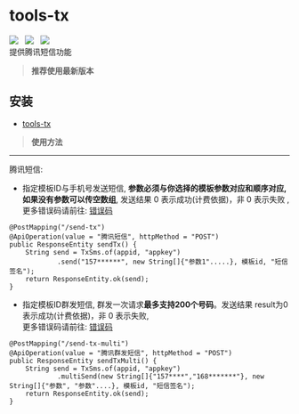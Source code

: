 # tools-tx
![](https://img.shields.io/badge/version-1.0.2-green.svg) &nbsp; 
![](https://img.shields.io/badge/author-Gjing-green.svg) &nbsp; 
![](https://img.shields.io/badge/builder-success-green.svg)   
提供腾讯短信功能
> **推荐使用最新版本**   

**安装**
---
* <a href="https://mvnrepository.com/artifact/cn.gjing/tools-tx/" title="腾讯工具包">tools-tx</a>
> **使用方法**
---
腾讯短信:   
* 指定模板ID与手机号发送短信, **参数必须与你选择的模板参数对应和顺序对应,如果没有参数可以传空数组**, 发送结果 0 表示成功(计费依据)，非 0 表示失败 ,
  更多错误码请前往: <a href="https://cloud.tencent.com/document/product/382/3771">错误码</a>
```
@PostMapping("/send-tx")
@ApiOperation(value = "腾讯短信", httpMethod = "POST")
public ResponseEntity sendTx() {
    String send = TxSms.of(appid, "appkey")
            .send("157******", new String[]{"参数1".....}, 模板id, "短信签名");
    return ResponseEntity.ok(send);
}
```
* 指定模板ID群发短信, 群发一次请求**最多支持200个号码**。发送结果 result为0 表示成功(计费依据)，非 0 表示失败,   
  更多错误码请前往: <a href="https://cloud.tencent.com/document/product/382/3771">错误码</a>
```
@PostMapping("/send-tx-multi")
@ApiOperation(value = "腾讯群发短信", httpMethod = "POST")
public ResponseEntity sendTxMulti() {
    String send = TxSms.of(appid, "appkey")
            .multiSend(new String[]{"157****","168*******"}, new String[]{"参数", "参数"....}, 模板id, "短信签名");
    return ResponseEntity.ok(send);
}

```